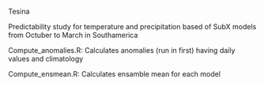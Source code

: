 Tesina

Predictability study for temperature and precipitation based of SubX models from Octuber to March in Southamerica

Compute_anomalies.R: Calculates anomalies (run in first) having daily values and climatology 

Compute_ensmean.R: Calculates ensamble mean for each model 